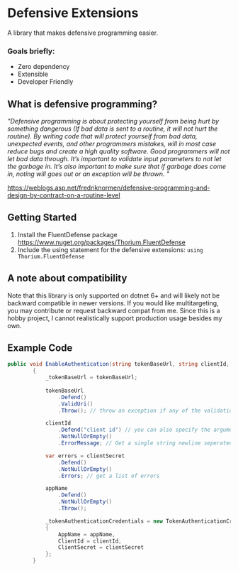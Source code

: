 # Defensive Extensions

A library that makes defensive programming easier. 

### Goals briefly: 
- Zero dependency
- Extensible
- Developer Friendly

## What is defensive programming?

_"Defensive programming is about protecting yourself from being hurt by something dangerous (If bad data is sent to a routine, it will not hurt the routine). By writing code that will protect yourself from bad data, unexpected events, and other programmers mistakes, will in most case reduce bugs and create a high quality software.
Good programmers will not let bad data through. It’s important to validate input parameters to not let the garbage in. It’s also important to make sure that if garbage does come in, noting will goes out or an exception will be thrown. "_

https://weblogs.asp.net/fredriknormen/defensive-programming-and-design-by-contract-on-a-routine-level

## Getting Started

1. Install the FluentDefense package https://www.nuget.org/packages/Thorium.FluentDefense
2. Include the using statement for the defensive extensions: `using Thorium.FluentDefense`

## A note about compatibility
Note that this library is only supported on dotnet 6+ and will likely not be backward compatible in newer versions. If you would like multitargeting, you may contribute or request backward compat from me. Since this is a hobby project, I cannot realistically support production usage besides my own.

## Example Code

```csharp
public void EnableAuthentication(string tokenBaseUrl, string clientId, string clientSecret, string appName)
        {
            _tokenBaseUrl = tokenBaseUrl;
            
            tokenBaseUrl
                .Defend()
                .ValidUri()
                .Throw(); // throw an exception if any of the validations fail

            clientId
                .Defend("client id") // you can also specify the argument name
                .NotNullOrEmpty()
                .ErrorMessage; // Get a single string newline seperated list of errors.

            var errors = clientSecret
                .Defend()
                .NotNullOrEmpty()
                .Errors; // get a list of errors

            appName
                .Defend()
                .NotNullOrEmpty()
                .Throw();

            _tokenAuthenticationCredentials = new TokenAuthenticationCredentials
            {
                AppName = appName,
                ClientId = clientId,
                ClientSecret = clientSecret
            };
        }
```

